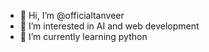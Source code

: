 - 👋 Hi, I’m @officialtanveer
- 👀 I’m interested in AI and web development
- 🌱 I’m currently learning python


<!---
officialtanveer/officialtanveer is a ✨ special ✨ repository because its `README.md` (this file) appears on your GitHub profile.
You can click the Preview link to take a look at your changes.
--->
